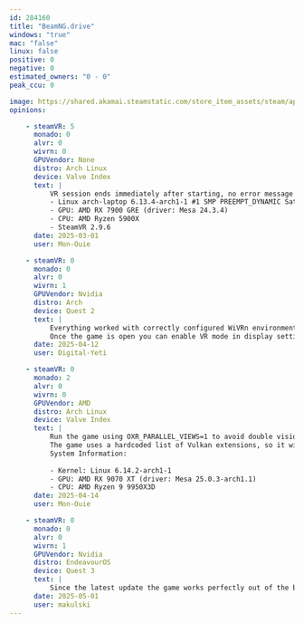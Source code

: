 ```yaml
---
id: 284160
title: "BeamNG.drive"
windows: "true"
mac: "false"
linux: false
positive: 0
negative: 0
estimated_owners: "0 - 0"
peak_ccu: 0

image: https://shared.akamai.steamstatic.com/store_item_assets/steam/apps/284160/header.jpg?t=1721725925
opinions:

    - steamVR: 5
      monado: 0
      alvr: 0
      wivrn: 0
      GPUVendor: None
      distro: Arch Linux
      device: Valve Index
      text: |
          VR session ends immediately after starting, no error message in the logs (just "Disabling OpenXR" right after enabling it). This is using the native Linux build of BeamNG.drive 0.34.
          - Linux arch-laptop 6.13.4-arch1-1 #1 SMP PREEMPT_DYNAMIC Sat, 22 Feb 2025 00:37:05 +0000 x86_64 GNU/Linux
          - GPU: AMD RX 7900 GRE (driver: Mesa 24.3.4)
          - CPU: AMD Ryzen 5900X
          - SteamVR 2.9.6
      date: 2025-03-01
      user: Mon-Ouie

    - steamVR: 0
      monado: 0
      alvr: 0
      wivrn: 1
      GPUVendor: Nvidia
      distro: Arch
      device: Quest 2
      text: |
          Everything worked with correctly configured WiVRn environment using envision. You may be able to get the proton version to work, but its easier to use the linux native build by `cd ~/.steam/steam/steamapps/common/BeamNG.drive/BinLinux` and then launching the game with `PRESSURE_VESSEL_FILESYSTEMS_RW=$XDG_RUNTIME_DIR/wivrn/comp_ipc:/var/lib/flatpak/app/io.github.wivrn.wivrn ./BeamNG.drive.x64`.
          Once the game is open you can enable VR mode in display settings like normal and if WiVRn is running it should start streaming to the headset. The game uses OpenXR for its VR Implementation fyi. 
      date: 2025-04-12
      user: Digital-Yeti

    - steamVR: 0
      monado: 2
      alvr: 0
      wivrn: 0
      GPUVendor: AMD
      distro: Arch Linux
      device: Valve Index
      text: |
          Run the game using OXR_PARALLEL_VIEWS=1 to avoid double vision for UI elements.
          The game uses a hardcoded list of Vulkan extensions, so it will often break when an OpenXR runtime changes its requirements. Currently, it only works with Monado using [a patch to hide one extension](https://www.beamng.com/threads/experimental-virtual-reality.94206/page-34#post-1813839).
          System Information:
           
          - Kernel: Linux 6.14.2-arch1-1 
          - GPU: AMD RX 9070 XT (driver: Mesa 25.0.3-arch1.1)
          - CPU: AMD Ryzen 9 9950X3D 
      date: 2025-04-14
      user: Mon-Ouie

    - steamVR: 0
      monado: 0
      alvr: 0
      wivrn: 1
      GPUVendor: Nvidia
      distro: EndeavourOS
      device: Quest 3
      text: |
          Since the latest update the game works perfectly out of the box in native Linux version, but you still have to run it manually since it's no yet on Steam.
      date: 2025-05-01
      user: makulski
---
```

